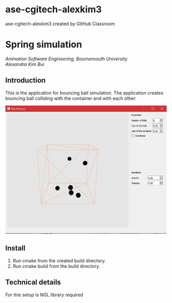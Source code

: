 # ase-cgitech-alexkim3
ase-cgitech-alexkim3 created by GitHub Classroom


# Spring simulation
<em>
Animation Software Engineering, Bournemouth University<br>
Alexandra Kim Bui<br>
</em>

## Introduction
This is the application for bouncing ball simulation. The application creates bouncing ball colliding with the container and with each other.

![Bouncing ball simulation OpenGL](BBsim.JPG)

## Install
1. Run cmake from the created build directory.
2. Run cmake build from the build directory.

## Technical details
For this setup is NGL library required